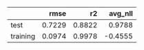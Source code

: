 |          |   rmse |     r2 |   avg_nll |
|:---------|-------:|-------:|----------:|
| test     | 0.7229 | 0.8822 |    0.9788 |
| training | 0.0974 | 0.9978 |   -0.4555 |